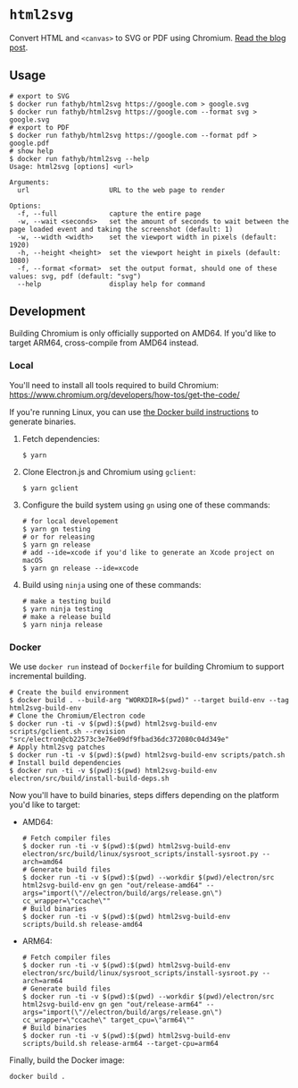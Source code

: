 # `html2svg`

Convert HTML and `<canvas>` to SVG or PDF using Chromium. [Read the blog post](https://fathy.fr/html2svg).

## Usage

```shell
# export to SVG
$ docker run fathyb/html2svg https://google.com > google.svg
$ docker run fathyb/html2svg https://google.com --format svg > google.svg
# export to PDF
$ docker run fathyb/html2svg https://google.com --format pdf > google.pdf
# show help
$ docker run fathyb/html2svg --help
Usage: html2svg [options] <url>

Arguments:
  url                    URL to the web page to render

Options:
  -f, --full             capture the entire page
  -w, --wait <seconds>   set the amount of seconds to wait between the page loaded event and taking the screenshot (default: 1)
  -w, --width <width>    set the viewport width in pixels (default: 1920)
  -h, --height <height>  set the viewport height in pixels (default: 1080)
  -f, --format <format>  set the output format, should one of these values: svg, pdf (default: "svg")
  --help                 display help for command
```

## Development

Building Chromium is only officially supported on AMD64. If you'd like to target ARM64, cross-compile from AMD64 instead.

### Local

You'll need to install all tools required to build Chromium: https://www.chromium.org/developers/how-tos/get-the-code/

If you're running Linux, you can use [the Docker build instructions](#docker) to generate binaries.

1. Fetch dependencies:
    ```shell
    $ yarn
    ```
2. Clone Electron.js and Chromium using `gclient`:
    ```shell
    $ yarn gclient
    ```
3. Configure the build system using `gn` using one of these commands:
    ```shell
    # for local developement
    $ yarn gn testing
    # or for releasing
    $ yarn gn release
    # add --ide=xcode if you'd like to generate an Xcode project on macOS
    $ yarn gn release --ide=xcode
    ```
4. Build using `ninja` using one of these commands:
    ```shell
    # make a testing build
    $ yarn ninja testing
    # make a release build
    $ yarn ninja release
    ```

### Docker

We use `docker run` instead of `Dockerfile` for building Chromium to support incremental building.

```shell
# Create the build environment
$ docker build . --build-arg "WORKDIR=$(pwd)" --target build-env --tag html2svg-build-env
# Clone the Chromium/Electron code
$ docker run -ti -v $(pwd):$(pwd) html2svg-build-env scripts/gclient.sh --revision "src/electron@cb22573c3e76e09df9fbad36dc372080c04d349e"
# Apply html2svg patches
$ docker run -ti -v $(pwd):$(pwd) html2svg-build-env scripts/patch.sh
# Install build dependencies
$ docker run -ti -v $(pwd):$(pwd) html2svg-build-env electron/src/build/install-build-deps.sh
```

Now you'll have to build binaries, steps differs depending on the platform you'd like to target:
- AMD64:
  ```shell
  # Fetch compiler files
  $ docker run -ti -v $(pwd):$(pwd) html2svg-build-env electron/src/build/linux/sysroot_scripts/install-sysroot.py --arch=amd64
  # Generate build files
  $ docker run -ti -v $(pwd):$(pwd) --workdir $(pwd)/electron/src html2svg-build-env gn gen "out/release-amd64" --args="import(\"//electron/build/args/release.gn\") cc_wrapper=\"ccache\""
  # Build binaries
  $ docker run -ti -v $(pwd):$(pwd) html2svg-build-env scripts/build.sh release-amd64
  ```
- ARM64:
  ```shell
  # Fetch compiler files
  $ docker run -ti -v $(pwd):$(pwd) html2svg-build-env electron/src/build/linux/sysroot_scripts/install-sysroot.py --arch=arm64
  # Generate build files
  $ docker run -ti -v $(pwd):$(pwd) --workdir $(pwd)/electron/src html2svg-build-env gn gen "out/release-arm64" --args="import(\"//electron/build/args/release.gn\") cc_wrapper=\"ccache\" target_cpu=\"arm64\""
  # Build binaries
  $ docker run -ti -v $(pwd):$(pwd) html2svg-build-env scripts/build.sh release-arm64 --target-cpu=arm64
  ```

Finally, build the Docker image:
```shell
docker build .
```

